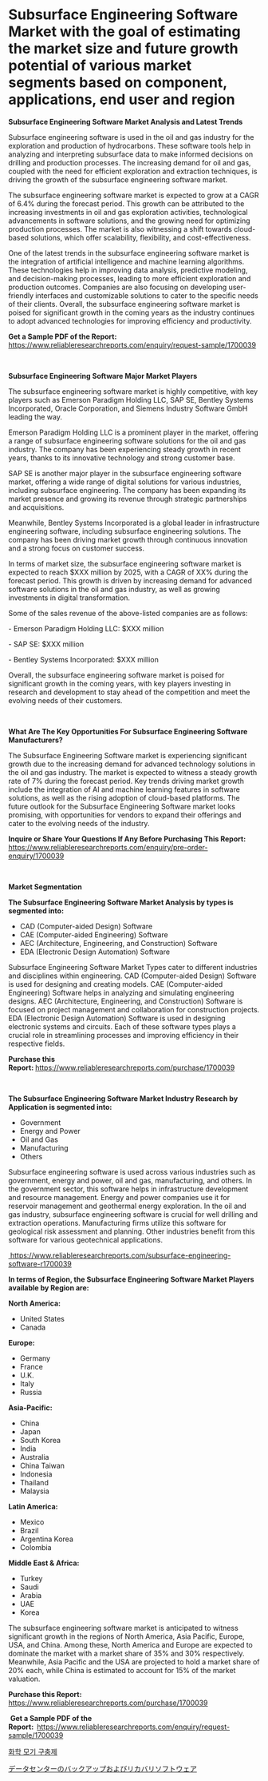 <p><h1>Subsurface Engineering Software Market with the goal of estimating the market size and future growth potential of various market segments based on component, applications, end user and region</h1></p><p><strong>Subsurface Engineering Software Market Analysis and Latest Trends</strong></p>
<p><p>Subsurface engineering software is used in the oil and gas industry for the exploration and production of hydrocarbons. These software tools help in analyzing and interpreting subsurface data to make informed decisions on drilling and production processes. The increasing demand for oil and gas, coupled with the need for efficient exploration and extraction techniques, is driving the growth of the subsurface engineering software market.</p><p>The subsurface engineering software market is expected to grow at a CAGR of 6.4% during the forecast period. This growth can be attributed to the increasing investments in oil and gas exploration activities, technological advancements in software solutions, and the growing need for optimizing production processes. The market is also witnessing a shift towards cloud-based solutions, which offer scalability, flexibility, and cost-effectiveness.</p><p>One of the latest trends in the subsurface engineering software market is the integration of artificial intelligence and machine learning algorithms. These technologies help in improving data analysis, predictive modeling, and decision-making processes, leading to more efficient exploration and production outcomes. Companies are also focusing on developing user-friendly interfaces and customizable solutions to cater to the specific needs of their clients. Overall, the subsurface engineering software market is poised for significant growth in the coming years as the industry continues to adopt advanced technologies for improving efficiency and productivity.</p></p>
<p><strong>Get a Sample PDF of the Report:&nbsp;</strong> <a href="https://www.reliableresearchreports.com/enquiry/request-sample/1700039">https://www.reliableresearchreports.com/enquiry/request-sample/1700039</a></p>
<p>&nbsp;</p>
<p><strong>Subsurface Engineering Software Major Market Players</strong></p>
<p><p>The subsurface engineering software market is highly competitive, with key players such as Emerson Paradigm Holding LLC, SAP SE, Bentley Systems Incorporated, Oracle Corporation, and Siemens Industry Software GmbH leading the way. </p><p>Emerson Paradigm Holding LLC is a prominent player in the market, offering a range of subsurface engineering software solutions for the oil and gas industry. The company has been experiencing steady growth in recent years, thanks to its innovative technology and strong customer base.</p><p>SAP SE is another major player in the subsurface engineering software market, offering a wide range of digital solutions for various industries, including subsurface engineering. The company has been expanding its market presence and growing its revenue through strategic partnerships and acquisitions.</p><p>Meanwhile, Bentley Systems Incorporated is a global leader in infrastructure engineering software, including subsurface engineering solutions. The company has been driving market growth through continuous innovation and a strong focus on customer success.</p><p>In terms of market size, the subsurface engineering software market is expected to reach $XXX million by 2025, with a CAGR of XX% during the forecast period. This growth is driven by increasing demand for advanced software solutions in the oil and gas industry, as well as growing investments in digital transformation.</p><p>Some of the sales revenue of the above-listed companies are as follows:</p><p>- Emerson Paradigm Holding LLC: $XXX million</p><p>- SAP SE: $XXX million</p><p>- Bentley Systems Incorporated: $XXX million</p><p>Overall, the subsurface engineering software market is poised for significant growth in the coming years, with key players investing in research and development to stay ahead of the competition and meet the evolving needs of their customers.</p></p>
<p>&nbsp;</p>
<p><strong>What Are The Key Opportunities For Subsurface Engineering Software Manufacturers?</strong></p>
<p><p>The Subsurface Engineering Software market is experiencing significant growth due to the increasing demand for advanced technology solutions in the oil and gas industry. The market is expected to witness a steady growth rate of 7% during the forecast period. Key trends driving market growth include the integration of AI and machine learning features in software solutions, as well as the rising adoption of cloud-based platforms. The future outlook for the Subsurface Engineering Software market looks promising, with opportunities for vendors to expand their offerings and cater to the evolving needs of the industry.</p></p>
<p><strong>Inquire or Share Your Questions If Any Before Purchasing This Report:</strong> <a href="https://www.reliableresearchreports.com/enquiry/pre-order-enquiry/1700039">https://www.reliableresearchreports.com/enquiry/pre-order-enquiry/1700039</a></p>
<p>&nbsp;</p>
<p><strong>Market Segmentation</strong></p>
<p><strong>The Subsurface Engineering Software Market Analysis by types is segmented into:</strong></p>
<p><ul><li>CAD (Computer-aided Design) Software</li><li>CAE (Computer-aided Engineering) Software</li><li>AEC (Architecture, Engineering, and Construction) Software</li><li>EDA (Electronic Design Automation) Software</li></ul></p>
<p><p>Subsurface Engineering Software Market Types cater to different industries and disciplines within engineering. CAD (Computer-aided Design) Software is used for designing and creating models. CAE (Computer-aided Engineering) Software helps in analyzing and simulating engineering designs. AEC (Architecture, Engineering, and Construction) Software is focused on project management and collaboration for construction projects. EDA (Electronic Design Automation) Software is used in designing electronic systems and circuits. Each of these software types plays a crucial role in streamlining processes and improving efficiency in their respective fields.</p></p>
<p><strong>Purchase this Report:&nbsp;</strong><a href="https://www.reliableresearchreports.com/purchase/1700039">https://www.reliableresearchreports.com/purchase/1700039</a></p>
<p>&nbsp;</p>
<p><strong>The Subsurface Engineering Software Market Industry Research by Application is segmented into:</strong></p>
<p><ul><li>Government</li><li>Energy and Power</li><li>Oil and Gas</li><li>Manufacturing</li><li>Others</li></ul></p>
<p><p>Subsurface engineering software is used across various industries such as government, energy and power, oil and gas, manufacturing, and others. In the government sector, this software helps in infrastructure development and resource management. Energy and power companies use it for reservoir management and geothermal energy exploration. In the oil and gas industry, subsurface engineering software is crucial for well drilling and extraction operations. Manufacturing firms utilize this software for geological risk assessment and planning. Other industries benefit from this software for various geotechnical applications.</p></p>
<p><a href="https://www.reliableresearchreports.com/subsurface-engineering-software-r1700039">&nbsp;https://www.reliableresearchreports.com/subsurface-engineering-software-r1700039</a></p>
<p><strong>In terms of Region, the Subsurface Engineering Software Market Players available by Region are:</strong></p>
<p>
    <p> <strong> North America: </strong>
        <ul>
            <li>United States</li>
            <li>Canada</li>
        </ul>
        </p> 
    <p> <strong> Europe: </strong>
        <ul>
            <li>Germany</li>
            <li>France</li>
            <li>U.K.</li>
            <li>Italy</li>
            <li>Russia</li>
        </ul>
        </p> 
    <p> <strong> Asia-Pacific: </strong>
        <ul>
            <li>China</li>
            <li>Japan</li>
            <li>South Korea</li>
            <li>India</li>
            <li>Australia</li>
            <li>China Taiwan</li>
            <li>Indonesia</li>
            <li>Thailand</li>
            <li>Malaysia</li>
        </ul>
        </p> 
    <p> <strong> Latin America: </strong>
        <ul>
            <li>Mexico</li>
            <li>Brazil</li>
            <li>Argentina Korea</li>
            <li>Colombia</li>
        </ul>
        </p> 
    <p> <strong> Middle East & Africa: </strong>
        <ul>
            <li>Turkey</li>
            <li>Saudi</li>
            <li>Arabia</li>
            <li>UAE</li>
            <li>Korea</li>
        </ul>
    </p>
    </p>
<p><p>The subsurface engineering software market is anticipated to witness significant growth in the regions of North America, Asia Pacific, Europe, USA, and China. Among these, North America and Europe are expected to dominate the market with a market share of 35% and 30% respectively. Meanwhile, Asia Pacific and the USA are projected to hold a market share of 20% each, while China is estimated to account for 15% of the market valuation.</p></p>
<p><strong>Purchase this Report: </strong><a href="https://www.reliableresearchreports.com/purchase/1700039">https://www.reliableresearchreports.com/purchase/1700039</a></p>
<p>&nbsp;<strong>Get a Sample PDF of the Report:&nbsp;&nbsp;</strong><a href="https://www.reliableresearchreports.com/enquiry/request-sample/1700039">https://www.reliableresearchreports.com/enquiry/request-sample/1700039</a></p>
<p><strong></strong></p>
<p><p><a href="https://github.com/vanessagrant665567/Market-Research-Report-List-2/blob/main/6581749187210.md">화학 모기 구충제</a></p><p><a href="https://github.com/avwofrml53535/Market-Research-Report-List-3/blob/main/5429144184363.md">データセンターのバックアップおよびリカバリソフトウェア</a></p></p>